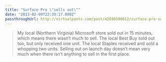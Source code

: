 ```yaml
---
title: "Surface Pro \"sells out\""
date: "2013-02-09T22:39:17.000Z"
passthroughUrl: http://virtualpants.com/post/42690590612/surface-pro-sells-out
---
```


> My local (Northern Virginia) Microsoft store sold out in 15 minutes, which means there wasn’t much to sell. The local Best Buy sold out too, but only received one unit. The local Staples received and sold a whopping two units. Selling out on launch day doesn’t mean very much when there isn’t anything to sell in the first place.
